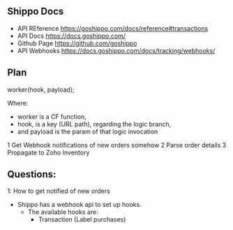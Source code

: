 ## Shippo Docs

- API REference https://goshippo.com/docs/reference#transactions
- API Docs https://docs.goshippo.com/
- Github Page https://github.com/goshippo
- API Webhooks https://docs.goshippo.com/docs/tracking/webhooks/

## Plan

worker(hook, payload);

Where:

- worker is a CF function,
- hook, is a key (URL path), regarding the logic branch,
- and payload is the param of that logic invocation

1 Get Webhook notifications of new orders somehow
2 Parse order details
3 Propagate to Zoho Inventory

## Questions:

1: How to get notified of new orders

- Shippo has a webhook api to set up hooks.
  - The available hooks are:
    - Transaction (Label purchases)
